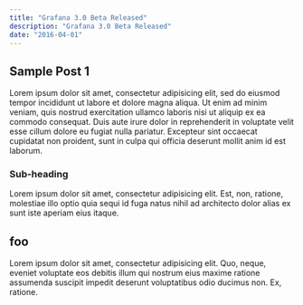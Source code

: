 ```yaml
---
title: "Grafana 3.0 Beta Released"
description: "Grafana 3.0 Beta Released"
date: "2016-04-01"
---
```


## Sample Post 1

Lorem ipsum dolor sit amet, consectetur adipisicing elit, sed do eiusmod
tempor incididunt ut labore et dolore magna aliqua. Ut enim ad minim veniam,
quis nostrud exercitation ullamco laboris nisi ut aliquip ex ea commodo
consequat. Duis aute irure dolor in reprehenderit in voluptate velit esse
cillum dolore eu fugiat nulla pariatur. Excepteur sint occaecat cupidatat non
proident, sunt in culpa qui officia deserunt mollit anim id est laborum.

### Sub-heading

Lorem ipsum dolor sit amet, consectetur adipisicing elit. Est, non, ratione, molestiae illo optio quia sequi id fuga natus nihil ad architecto dolor alias ex sunt iste aperiam eius itaque.


## foo

Lorem ipsum dolor sit amet, consectetur adipisicing elit. Quo, neque, eveniet voluptate eos debitis illum qui nostrum eius maxime ratione assumenda suscipit impedit deserunt voluptatibus odio ducimus non. Ex, ratione.
